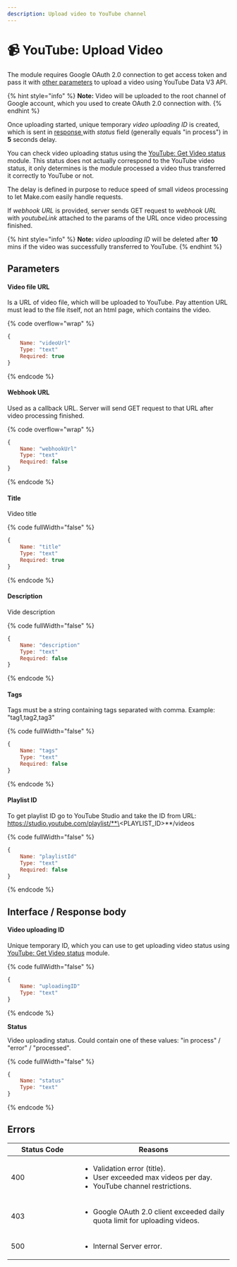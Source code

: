 ```yaml
---
description: Upload video to YouTube channel
---
```


# 📹 YouTube: Upload Video

The module requires Google OAuth 2.0 connection to get access token and pass it with [other parameters](youtube-upload-video.md#mappable-parameters) to upload a video using YouTube Data V3 API.

{% hint style="info" %}
**Note:** Video will be uploaded to the root channel of Google account, which you used to create OAuth 2.0 connection with.
{% endhint %}

Once uploading started, unique temporary _video uploading ID_ is created, which is sent in [response ](youtube-upload-video.md#interface)with _status_ field (generally equals "in process") in **5** seconds delay.

You can check video uploading status using the [YouTube: Get Video status](youtube-get-video-status.md) module. This status does not actually correspond to the YouTube video status, it only determines is the module processed a video thus transferred it correctly to YouTube or not.

The delay is defined in purpose to reduce speed of small videos processing to let Make.com easily handle requests.

If _webhook URL_ is provided, server sends GET request to _webhook URL_ with _youtubeLink_ attached to the params of the URL once video processing finished.

{% hint style="info" %}
**Note:** _video uploading ID_ will be deleted after **10** mins if the video was successfully transferred to YouTube.
{% endhint %}

## Parameters

#### **Video file URL**

Is a URL of video file, which will be uploaded to YouTube. Pay attention URL must lead to the file itself, not an html page, which contains the video.

{% code overflow="wrap" %}
```javascript
{
    Name: "videoUrl"
    Type: "text"
    Required: true
}
```
{% endcode %}

#### **Webhook URL**

Used as a callback URL. Server will send GET request to that URL after video processing finished.

{% code overflow="wrap" %}
```javascript
{
    Name: "webhookUrl"
    Type: "text"
    Required: false
}
```
{% endcode %}

#### Title

Video title

{% code fullWidth="false" %}
```javascript
{
    Name: "title"
    Type: "text"
    Required: true
}
```
{% endcode %}

#### Description

Vide description

{% code fullWidth="false" %}
```javascript
{
    Name: "description"
    Type: "text"
    Required: false
}
```
{% endcode %}

#### Tags

Tags must be a string containing tags separated with comma. Example: "tag1,tag2,tag3"

{% code fullWidth="false" %}
```javascript
{
    Name: "tags"
    Type: "text"
    Required: false
}
```
{% endcode %}

#### Playlist ID

To get playlist ID go to YouTube Studio and take the ID from URL: https://studio.youtube.com/playlist/**\<PLAYLIST\_ID>**/videos

{% code fullWidth="false" %}
```javascript
{
    Name: "playlistId"
    Type: "text"
    Required: false
}
```
{% endcode %}

## Interface / Response body

#### Video uploading ID

Unique temporary ID, which you can use to get uploading video status using [YouTube: Get Video status](youtube-get-video-status.md) module.

{% code fullWidth="false" %}
```javascript
{
    Name: "uploadingID"
    Type: "text"
}
```
{% endcode %}

**Status**

Video uploading status. Could contain one of these values: "in process" / "error" / "processed".

{% code fullWidth="false" %}
```javascript
{
    Name: "status"
    Type: "text"
}
```
{% endcode %}

## Errors

<table><thead><tr><th width="143">Status Code</th><th>Reasons</th></tr></thead><tbody><tr><td>400</td><td><ul><li>Validation error (title).</li><li>User exceeded max videos per day.</li><li>YouTube channel restrictions.</li></ul></td></tr><tr><td>403</td><td><ul><li>Google OAuth 2.0 client exceeded daily quota limit for uploading videos.</li></ul></td></tr><tr><td>500</td><td><ul><li>Internal Server error.</li></ul></td></tr></tbody></table>
